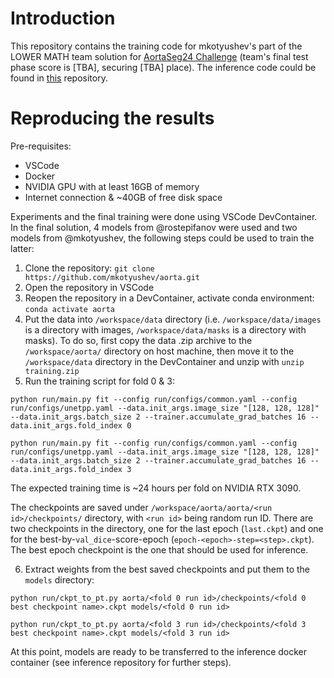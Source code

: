 # Introduction

This repository contains the training code for mkotyushev's part of the LOWER MATH team solution for [AortaSeg24 Challenge](https://aortaseg24.grand-challenge.org/) (team's final test phase score is [TBA], securing [TBA] place). The inference code could be found in [this](https://github.com/mkotyushev/aorta_submission/) repository.

# Reproducing the results

Pre-requisites:
- VSCode
- Docker
- NVIDIA GPU with at least 16GB of memory
- Internet connection & ~40GB of free disk space

Experiments and the final training were done using VSCode DevContainer. In the final solution, 4 models from @rostepifanov were used and two models from @mkotyushev, the following steps could be used to train the latter:

1. Clone the repository: `git clone https://github.com/mkotyushev/aorta.git`
2. Open the repository in VSCode
3. Reopen the repository in a DevContainer, activate conda environment: `conda activate aorta`
4. Put the data into `/workspace/data` directory (i.e. `/workspace/data/images` is a directory with images, `/workspace/data/masks` is a directory with masks). To do so, first copy the data .zip archive to the `/workspace/aorta/` directory on host machine, then move it to the `/workspace/data` directory in the DevContainer and unzip with `unzip training.zip`
5. Run the training script for fold 0 & 3: 

```
python run/main.py fit --config run/configs/common.yaml --config run/configs/unetpp.yaml --data.init_args.image_size "[128, 128, 128]" --data.init_args.batch_size 2 --trainer.accumulate_grad_batches 16 --data.init_args.fold_index 0

python run/main.py fit --config run/configs/common.yaml --config run/configs/unetpp.yaml --data.init_args.image_size "[128, 128, 128]" --data.init_args.batch_size 2 --trainer.accumulate_grad_batches 16 --data.init_args.fold_index 3
```

The expected training time is ~24 hours per fold on NVIDIA RTX 3090. 

The checkpoints are saved under `/workspace/aorta/aorta/<run id>/checkpoints/` directory, with `<run id>` being random run ID. There are two checkpoints in the directory, one for the last epoch (`last.ckpt`) and one for the best-by-`val_dice`-score-epoch (`epoch-<epoch>-step=<step>.ckpt`). The best epoch checkpoint is the one that should be used for inference.

6. Extract weights from the best saved checkpoints and put them to the `models` directory:

```
python run/ckpt_to_pt.py aorta/<fold 0 run id>/checkpoints/<fold 0 best checkpoint name>.ckpt models/<fold 0 run id>

python run/ckpt_to_pt.py aorta/<fold 3 run id>/checkpoints/<fold 3 best checkpoint name>.ckpt models/<fold 3 run id>
```

At this point, models are ready to be transferred to the inference docker container (see inference repository for further steps).
